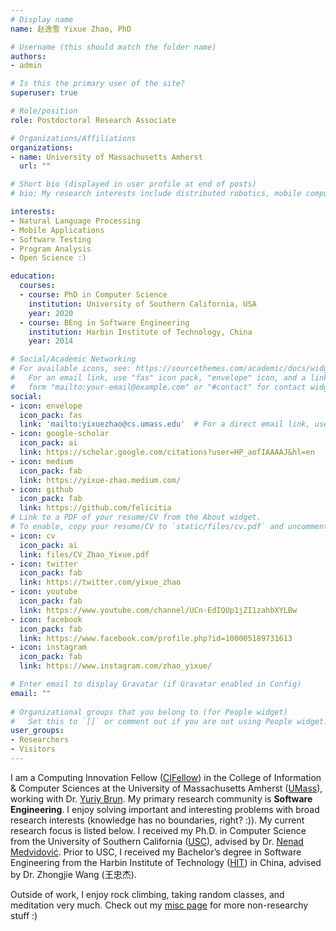```yaml
---
# Display name
name: 赵逸雪 Yixue Zhao, PhD

# Username (this should match the folder name)
authors:
- admin

# Is this the primary user of the site?
superuser: true

# Role/position
role: Postdoctoral Research Associate

# Organizations/Affiliations
organizations:
- name: University of Massachusetts Amherst 
  url: ""

# Short bio (displayed in user profile at end of posts)
# bio: My research interests include distributed robotics, mobile computing and programmable matter.

interests:
- Natural Language Processing  
- Mobile Applications
- Software Testing
- Program Analysis
- Open Science :)

education:
  courses:
  - course: PhD in Computer Science
    institution: University of Southern California, USA
    year: 2020
  - course: BEng in Software Engineering
    institution: Harbin Institute of Technology, China
    year: 2014

# Social/Academic Networking
# For available icons, see: https://sourcethemes.com/academic/docs/widgets/#icons
#   For an email link, use "fas" icon pack, "envelope" icon, and a link in the
#   form "mailto:your-email@example.com" or "#contact" for contact widget.
social:
- icon: envelope
  icon_pack: fas
  link: 'mailto:yixuezhao@cs.umass.edu'  # For a direct email link, use "mailto:test@example.org".
- icon: google-scholar
  icon_pack: ai
  link: https://scholar.google.com/citations?user=HP_aofIAAAAJ&hl=en
- icon: medium
  icon_pack: fab
  link: https://yixue-zhao.medium.com/
- icon: github
  icon_pack: fab
  link: https://github.com/felicitia
# Link to a PDF of your resume/CV from the About widget.
# To enable, copy your resume/CV to `static/files/cv.pdf` and uncomment the # lines below.  
- icon: cv
  icon_pack: ai
  link: files/CV_Zhao_Yixue.pdf
- icon: twitter
  icon_pack: fab
  link: https://twitter.com/yixue_zhao
- icon: youtube
  icon_pack: fab
  link: https://www.youtube.com/channel/UCn-EdIQUp1jZI1zahbXYLBw
- icon: facebook
  icon_pack: fab
  link: https://www.facebook.com/profile.php?id=100005189731613
- icon: instagram
  icon_pack: fab
  link: https://www.instagram.com/zhao_yixue/

# Enter email to display Gravatar (if Gravatar enabled in Config)
email: ""
  
# Organizational groups that you belong to (for People widget)
#   Set this to `[]` or comment out if you are not using People widget.  
user_groups:
- Researchers
- Visitors
---
```

I am a Computing Innovation Fellow ([CIFellow](https://cifellows2020.org/2020-class/)) in the College of Information & Computer Sciences at the University of Massachusetts Amherst ([UMass](https://www.cics.umass.edu/)), working with Dr. [Yuriy Brun](https://people.cs.umass.edu/~brun/). My primary research community is **Software Engineering**. I enjoy solving important and interesting problems with broad research interests (knowledge has no boundaries, right? :)). My current research focus is listed below. I received my Ph.D. in Computer Science from the University of Southern California ([USC](https://www.cs.usc.edu/)), advised by Dr. [Nenad Medvidović](https://softarch.usc.edu/~neno/).  Prior to USC, I received my Bachelor’s degree in Software Engineering from the Harbin Institute of Technology ([HIT](http://en.hit.edu.cn/)) in China, advised by Dr. Zhongjie Wang (王忠杰).

Outside of work, I enjoy rock climbing, taking random classes, and meditation very much. Check out my [misc page](/~yixuezhao/misc/) for more non-researchy stuff :)